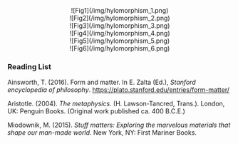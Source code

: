 
<center>![Fig1](/img/hylomorphism_1.png)</center>
<center>![Fig2](/img/hylomorphism_2.png)</center>
<center>![Fig3](/img/hylomorphism_3.png)</center>
<center>![Fig4](/img/hylomorphism_4.png)</center>
<center>![Fig5](/img/hylomorphism_5.png)</center>
<center>![Fig6](/img/hylomorphism_6.png)</center>

### Reading List

Ainsworth, T. (2016). Form and matter. In E. Zalta (Ed.), *Stanford encyclopedia of philosophy*. https://plato.stanford.edu/entries/form-matter/  

Aristotle. (2004). *The metaphysics*. (H. Lawson-Tancred, Trans.). London, UK: Penguin Books. (Original work published ca. 400 B.C.E.)  

Miodownik, M. (2015). *Stuff matters: Exploring the marvelous materials that shape our man-made world*. New York, NY: First Mariner Books.   
 
